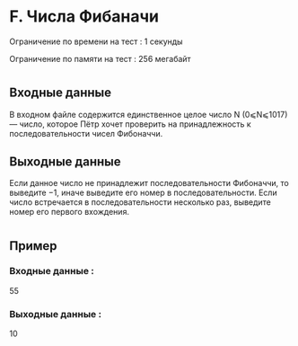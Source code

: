 # F. Числа Фибаначи
Ограничение по времени на тест : 1 секунды

Ограничение по памяти на тест : 256 мегабайт

#

## Входные данные
В входном файле содержится единственное целое число N (0⩽N⩽1017) — число, которое Пётр хочет проверить на принадлежность к последовательности чисел Фибоначчи.

## Выходные данные
Если данное число не принадлежит последовательности Фибоначчи, то выведите −1, иначе выведите его номер в последовательности. Если число встречается в последовательности несколько раз, выведите номер его первого вхождения.

#

## Пример

### Входные данные :
55
### Выходные данные :
10